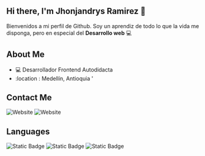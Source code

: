 ## Hi there, I'm Jhonjandrys Ramirez 👋

Bienvenidos a mi perfil de Github. Soy un aprendiz de todo lo que la vida me disponga, pero en especial del **Desarrollo web** 💻

## About Me
- 💻 Desarrollador Frontend Autodidacta
- :location : Medellín, Antioquia
' 

## Contact Me

![Website](https://img.shields.io/badge/linkedin-%230077B5.svg?&style=for-the-badge&logo=linkedin&logoColor=white/:badgeContent?link=www.linkedin.com%2Fin%2Fjhonjandrysdev)
![Website](https://img.shields.io/badge/PORTAFOLIO-color=5e1ee5?style=for-the-badge&logo=&logoColor=white/:badgeContent?link=https://jhonjandrysdev.netlify.app/)

## Languages

 ![Static Badge](https://img.shields.io/badge/html5%20-%23e34f26.svg?&style=for-the-badge&logo=html5&logoColor=white)
  ![Static Badge](https://img.shields.io/badge/css3%20-%231572B6.svg?&style=for-the-badge&logo=css3&logoColor=white)
  ![Static Badge](https://img.shields.io/badge/JAVASCRIPT-grey?style=for-the-badge&logo=javascript) 